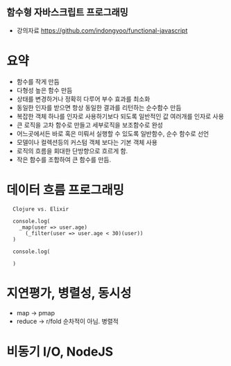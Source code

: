 
## 함수형 자바스크립트 프로그래밍
- 강의자료 https://github.com/indongyoo/functional-javascript

# 요약
- 함수를 작게 만듬
- 다형성 높은 함수 만듬
- 상태를 변경하거나 정확히 다루어 부수 효과를 최소화
- 동일한 인자를 받으면 항상 동일한 결과를 리턴하는 순수함수 만듬
- 복잡한 객체 하나를 인자로 사용하기보다 되도록 일반적인 값 여러개를 인자로 사용
- 큰 로직을 고차 함수로 만들고 세부로직을 보조함수로 완성
- 어느곳에서든 바로 혹은 미뤄서 실행할 수 있도록 일반함수, 순수 함수로 선언
- 모델이나 컬렉션등의 커스텀 객체 보다는 기본 객체 사용
- 로직의 흐름을 회대한 단방향으로 흐르게 함.
- 작은 함수를 조합하여 큰 함수를 만듬.

# 데이터 흐름 프로그래밍
```
  Clojure vs. Elixir

  console.log(
    _map(user => user.age)
      (_filter(user => user.age < 30)(user))
  )

  console.log(

  )

```

# 지연평가, 병렬성, 동시성
- map -> pmap
- reduce -> r/fold 순차적이 아님. 병렬적

# 비동기 I/O, NodeJS
